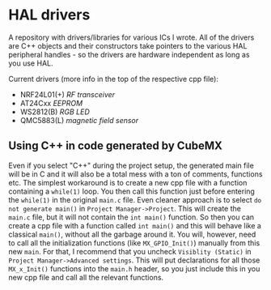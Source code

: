 # HAL drivers
A repository with drivers/libraries for various ICs I wrote. All of the drivers are C++ objects and their constructors take pointers to the various HAL peripheral handles - so the drivers are hardware independent as long as you use HAL.

Current drivers (more info in the top of the respective cpp file):
 - NRF24L01(+) *RF transceiver*
 - AT24Cxx *EEPROM*
 - WS2812(B) *RGB LED*
 - QMC5883(L) *magnetic field sensor*
 
## Using C++ in code generated by CubeMX
Even if you select "C++" during the project setup, the generated main file will be in C and it will also be a total mess with a ton of comments, functions etc.
The simplest workaround is to create a new cpp file with a function containing a `while(1)` loop. You then call this function just before entering the `while(1)` in the original `main.c` file.
Even cleaner approach is to select `do not generate main()` in `Project Manager->Project`. This will create the `main.c` file, but it will not contain the `int main()` function. So then you can create a cpp file with a function called `int main()` and this will behave like a classical `main()`, without all the garbage around it.
You will, however, need to call all the initialization functions (like `MX_GPIO_Init()`) manually from this new `main`. For that, I recommend that you uncheck `Visiblity (Static)` in `Project Manager->Advanced settings`. This will put declarations for all those `MX_x_Init()` functions into the `main.h` header, so you just include this in you new cpp file and call all the relevant functions.